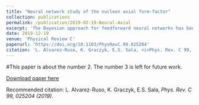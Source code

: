 ```yaml
---
title: "Neural network study of the nucleon axial form-factor"
collection: publications
permalink: /publication/2019-02-19-Neural-Axial
excerpt: 'The Bayesian approach for feedforward neural networks has been applied to the extraction of the nucleon axial form factor from the neutrino-deuteron-scattering data measured by the Argonne National Laboratory bubble-chamber experiment. This framework allows to perform a model-independent determination of the axial form factor from data. When the low 0.05<Q2<0.10−GeV2 data are included in the analysis, the resulting axial radius disagrees with available determinations. Furthermore, a large sensitivity to the corrections from the deuteron structure is obtained. In turn, when the low-Q2 region is not taken into account with or without deuteron corrections, no significant deviations from previous determinations have been observed. A more accurate determination of the nucleon axial form factor requires new precise measurements of neutrino-induced quasielastic scattering on hydrogen and deuterium.'
date: 2019-12-19
venue: 'Physical Review C'
paperurl: 'https://doi.org/10.1103/PhysRevC.99.025204'
citation: 'L. Alvarez-Ruso, K. Graczyk, E.S. Sala, <i>Phys. Rev. C 99, 025204 (2019)</i>.'
---
```

#This paper is about the number 2. The number 3 is left for future work.

[Download paper here](https://journals.aps.org/prc/pdf/10.1103/PhysRevC.99.025204)

Recommended citation: L. Alvarez-Ruso, K. Graczyk, E.S. Sala, <i>Phys. Rev. C 99, 025204 (2019)</i>.
